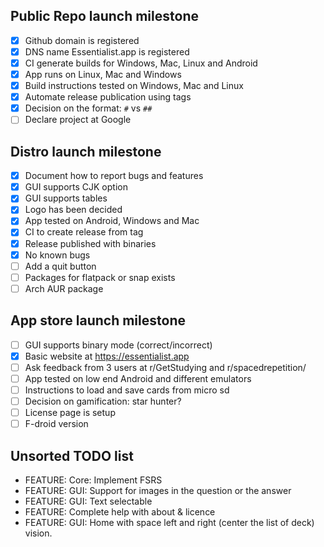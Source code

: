 ## Public Repo launch milestone

-   [x] Github domain is registered
-   [x] DNS name Essentialist.app is registered
-   [x] CI generate builds for Windows, Mac, Linux and Android
-   [x] App runs on Linux, Mac and Windows
-   [x] Build instructions tested on Windows, Mac and Linux
-   [x] Automate release publication using tags
-   [x] Decision on the format: `#` vs `##`
-   [ ] Declare project at Google

## Distro launch milestone

-   [x] Document how to report bugs and features
-   [x] GUI supports CJK option
-   [x] GUI supports tables
-   [x] Logo has been decided
-   [x] App tested on Android, Windows and Mac
-   [x] CI to create release from tag
-   [x] Release published with binaries
-   [x] No known bugs
-   [ ] Add a quit button
-   [ ] Packages for flatpack or snap exists
-   [ ] Arch AUR package

## App store launch milestone

-   [ ] GUI supports binary mode (correct/incorrect)
-   [x] Basic website at <https://essentialist.app>
-   [ ] Ask feedback from 3 users at r/GetStudying and r/spacedrepetition/
-   [ ] App tested on low end Android and different emulators
-   [ ] Instructions to load and save cards from micro sd
-   [ ] Decision on gamification: star hunter?
-   [ ] License page is setup
-   [ ] F-droid version

## Unsorted TODO list

-   FEATURE: Core: Implement FSRS
-   FEATURE: GUI: Support for images in the question or the answer
-   FEATURE: GUI: Text selectable
-   FEATURE: Complete help with about & licence
-   FEATURE: GUI: Home with space left and right (center the list of deck)
    vision.
